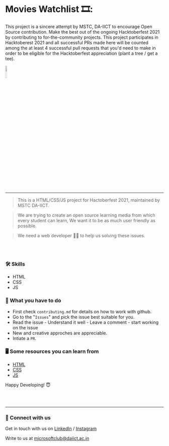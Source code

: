 # Movies Watchlist 🎞️:

This project is a sincere attempt by MSTC, DA-IICT to encourage Open Source contribution. Make the best out of the ongoing Hacktoberfest 2021 by contributing to for-the-community projects. This project participates in Hacktoberest 2021 and all successful PRs made here will be counted among the at least 4 successful pull requests that you'd need to make in order to be eligible for the Hacktoberfest appreciation (plant a tree / get a tee).


<img src="https://res.cloudinary.com/dbvyvfe61/image/upload/v1619799241/Cicada%203301:%20Reinvented/MSTC_ffmo9v.png" width="10%">

---

>This is a HTML/CSS/JS project for Hactoberfest 2021, maintained by MSTC DA-IICT.

>We are trying to create an open source learning media from which every student can learn, We want it to be as much user friendly as possible.

>We need a web developer :technologist: to help us solving these issues.

<br><br>
### :hammer_and_wrench: Skills
* HTML
* CSS
* JS


### :dart: What you have to do
* First check `contributing.md` for details on how to work with github.
* Go to the "`Issues`" and pick the issue best suitable for you. 
* Read the issue - Understand it well - Leave a comment - start working on the issue
* New and creative approches are appreciable.
* Intiate a `PR`.


### :desktop_computer: Some resources you can learn from
  * [HTML](https://www.w3schools.com/html/default.asp)
  * [CSS](https://www.w3schools.com/css/default.asp)
  * [JS](https://www.w3schools.com/js/default.asp)

Happy Developing! :innocent:

<br><br>

---
  
### 🔗 Connect with us
Get in touch with us on [LinkedIn](https://www.linkedin.com/in/microsoft-student-technical-club-daiict/) / [Instagram](https://www.instagram.com/mstc.daiict/)

Write to us at microsoftclub@daiict.ac.in

